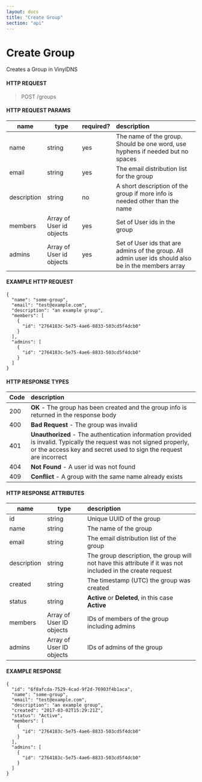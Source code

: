 ```yaml
---
layout: docs
title: "Create Group"
section: "api"
---
```


# Create Group

Creates a Group in VinylDNS

#### HTTP REQUEST

> POST /groups

#### HTTP REQUEST PARAMS

name          | type          | required?   | description |
 ------------ | ------------- | ----------- | :---------- |
name          | string        | yes         | The name of the group. Should be one word, use hyphens if needed but no spaces |
email         | string        | yes         | The email distribution list for the group |
description   | string        | no          | A short description of the group if more info is needed other than the name |
members       | Array of User id objects        | yes         | Set of User ids in the group |
admins        | Array of User id objects        | yes         | Set of User ids that are admins of the group. All admin user ids should also be in the members array |

#### EXAMPLE HTTP REQUEST

```
{
  "name": "some-group",
  "email": "test@example.com",
  "description": "an example group", 
  "members": [
    {
      "id": "2764183c-5e75-4ae6-8833-503cd5f4dcb0"
    }
  ],
  "admins": [
    {
      "id": "2764183c-5e75-4ae6-8833-503cd5f4dcb0"
    }
  ]
}
```

#### HTTP RESPONSE TYPES

Code          | description |
 ------------ | :---------- |
200           | **OK** - The group has been created and the group info is returned in the response body |
400           | **Bad Request** - The group was invalid |
401           | **Unauthorized** - The authentication information provided is invalid.  Typically the request was not signed properly, or the access key and secret used to sign the request are incorrect |
404           | **Not Found** - A user id was not found |
409           | **Conflict** - A group with the same name already exists |

#### HTTP RESPONSE ATTRIBUTES

name          | type          | description |
 ------------ | ------------- | :---------- |
id            | string        | Unique UUID of the group |
name          | string           | The name of the group |
email         | string        | The email distribution list of the group |
description   | string        | The group description, the group will not have this attribute if it was not included in the create request |
created       | string        | The timestamp (UTC) the group was created |
status        | string        | **Active** or **Deleted**, in this case **Active** |
members       | Array of User ID objects        | IDs of members of the group including admins |
admins        | Array of User ID objects        | IDs of admins of the group |

#### EXAMPLE RESPONSE

```
{
  "id": "6f8afcda-7529-4cad-9f2d-76903f4b1aca",
  "name": "some-group",
  "email": "test@example.com",
  "description": "an example group",
  "created": "2017-03-02T15:29:21Z",
  "status": "Active",
  "members": [
    {
      "id": "2764183c-5e75-4ae6-8833-503cd5f4dcb0"
    }
  ],
  "admins": [
    {
      "id": "2764183c-5e75-4ae6-8833-503cd5f4dcb0"
    }
  ]
}
```
